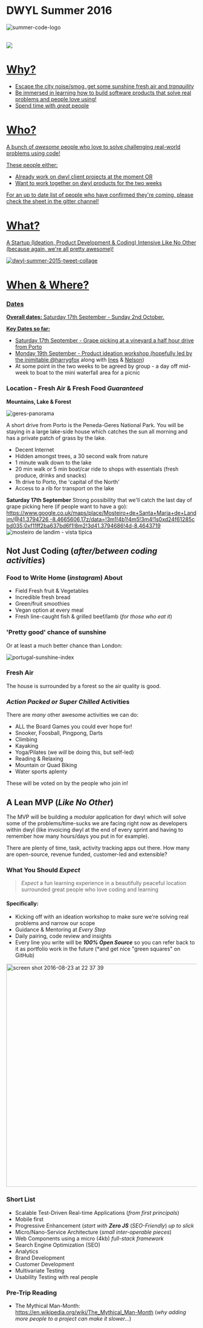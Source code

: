# DWYL Summer 2016

![summer-code-logo](https://cloud.githubusercontent.com/assets/194400/17839685/7952017e-67e7-11e6-9d86-d66db0e34856.png)

<br/>
<a style="display:inline" href="https://gitter.im/dwyl/summer2016"><img src="https://img.shields.io/badge/dwyl-summer2016-green.svg">
<br/>


# Why?

+ Escape the city noise/smog, get some sunshine fresh air and *tranquility*
+ Be immersed in learning how to build software products that solve real problems and people love using!
+ Spend time with *great* people

# Who?

A bunch of *awesome* people who love to solve challenging real-world problems using code!

These people either:
+ Already work on dwyl client projects at the moment   OR
+ Want to work together on dwyl products for the two weeks

For an up to date list of people who have confirmed they're coming, please check the sheet in the gitter channel!

# What?

A Startup (Ideation, Product Development & Coding) Intensive Like No Other (because again, we're all pretty awesome)!

![dwyl-summer-2015-tweet-collage](https://cloud.githubusercontent.com/assets/4185328/17987260/e75860d2-6b16-11e6-9817-134d47007806.jpg)


# When & Where?

### Dates

**Overall dates:** Saturday 17th September - Sunday 2nd October.

**Key Dates so far:**
+ Saturday 17th September - Grape picking at a vineyard a half hour drive from Porto
+ Monday 19th September - Product ideation workshop (hopefully led by the inimitable [@harrygfox](http://www.github.com/harrygfox) along with [Ines](http://www.twitter.com/iteles) & [Nelson](http://www.github.com/nelsonic))
+ At some point in the two weeks to be agreed by group - a day off mid-week to boat to the mini waterfall area for a picnic

### Location - Fresh Air & Fresh Food *Guaranteed*

**Mountains, Lake & Forest**

![geres-panorama](https://cloud.githubusercontent.com/assets/194400/8037829/f4ad88f2-0df7-11e5-8590-092cf12a0c0f.png)

A short drive from Porto is the Peneda-Geres National Park.
You will be staying in a large lake-side house which catches the sun all morning and has a private patch of grass by the lake.

+ Decent Internet
+ Hidden amongst trees, a 30 second walk from nature
+ 1 minute walk down to the lake
+ 20 min walk or 5 min boat/car ride to shops with essentials (fresh produce, drinks and snacks)
+ 1h drive to Porto, the 'capital of the North'
+ Access to a rib for transport on the lake

**Saturday 17th September**
Strong possibility that we'll catch the last day of grape picking here (if people want to have a go): https://www.google.co.uk/maps/place/Mosteiro+de+Santa+Maria+de+Landim/@41.3794726,-8.4665606,17z/data=!3m1!4b1!4m5!3m4!1s0xd24f61285cbd035:0xf11ff2ba637bd6f1!8m2!3d41.3794686!4d-8.4643719
![mosteiro de landim - vista tipica](https://cloud.githubusercontent.com/assets/4185328/17987467/0b91016a-6b18-11e6-84ee-0ffbefdd482b.JPG)



## Not Just Coding (*after/between coding activities*)

### Food to Write Home (*instagram*) About

+ Field Fresh fruit & Vegetables
+ Incredible fresh bread
+ Green/fruit smoothies
+ Vegan option at every meal
+ Fresh line-caught fish & grilled beef/lamb (*for those who eat it*)

### 'Pretty good' chance of sunshine

Or at least a much better chance than London: 

![portugal-sunshine-index](https://cloud.githubusercontent.com/assets/194400/8038866/f59c4de2-0dfd-11e5-957b-7e92396f10a3.png)


### Fresh Air

The house is surrounded by a forest so the air quality is good.

### *Action Packed or Super Chilled* Activities

There are *many* other awesome activities we can do:

+ ALL the Board Games you could ever hope for! 
+ Snooker, Foosball, Pingpong, Darts
+ Climbing
+ Kayaking
+ Yoga/Pilates (we *will* be doing this, but self-led)
+ Reading & Relaxing
+ Mountain or Quad Biking
+ Water sports aplenty 

These will be voted on by the people who join in!


## A Lean MVP (*Like No Other*)

The MVP will be building a *modular* application
for dwyl which will solve some of the problems/time-sucks we are facing right now as developers within dwyl (like invoicing dwyl at the end of every sprint and having to remember how many hours/days you put in for example).

There are plenty of time, task, activity tracking apps out there.
How many are open-source, revenue funded, customer-led and extensible?


### What You Should *Expect*

> *Expect* a fun learning experience in a beautifully peaceful location surrounded great people who love coding and learning

#### Specifically:

+ Kicking off with an ideation workshop to make sure we're solving real problems and narrow our scope
+ Guidance & Mentoring at *Every Step*
+ Daily pairing, code review and insights 
+ Every line you write will be ***100% Open Source*** so you
can refer back to it as portfolio work in the future (*and get nice "green squares" on GitHub)

<img width="590" alt="screen shot 2016-08-23 at 22 37 39" src="https://cloud.githubusercontent.com/assets/4185328/17987683/425bc0e4-6b19-11e6-984b-9fc335e81902.png">


### Short List

+ Scalable Test-Driven Real-time Applications (*from first principals*)
+ Mobile first
+ Progressive Enhancement (*start with* ***Zero JS*** (*SEO-Friendly*) *up to slick* 
+ Micro/Nano-Service Architecture (*small inter-operable pieces*)
+ Web Components using a micro (4kb) *full-stack framework*
+ Search Engine Optimization (SEO)
+ Analytics
+ Brand Development
+ Customer Development
+ Multivariate Testing
+ Usability Testing with real people

### Pre-Trip Reading

+ The Mythical Man-Month: https://en.wikipedia.org/wiki/The_Mythical_Man-Month
(*why adding more people to a project can make it slower...*)
